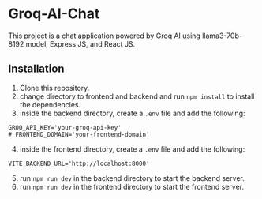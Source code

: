 # Groq-AI-Chat

This project is a chat application powered by Groq AI using llama3-70b-8192 model, Express JS, and React JS.

## Installation

1. Clone this repository.
2. change directory to frontend and backend and run `npm install` to install the dependencies.
3. inside the backend directory, create a `.env` file and add the following:

```
GROQ_API_KEY='your-groq-api-key'
# FRONTEND_DOMAIN='your-frontend-domain'
```

4. inside the frontend directory, create a `.env` file and add the following:

```
VITE_BACKEND_URL='http://localhost:8000'
```

5. run `npm run dev` in the backend directory to start the backend server.
6. run `npm run dev` in the frontend directory to start the frontend server.
